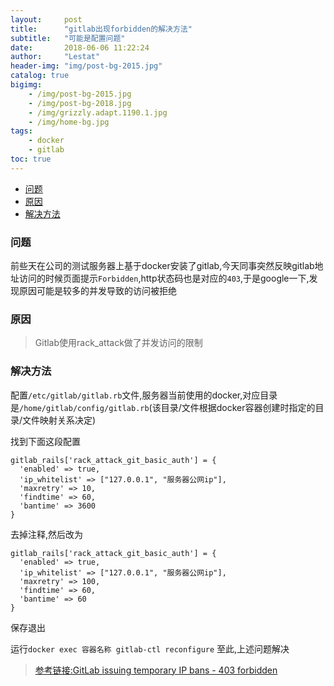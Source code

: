 ```yaml
---
layout:     post
title:      "gitlab出现forbidden的解决方法"
subtitle:   "可能是配置问题"
date:       2018-06-06 11:22:24
author:     "Lestat"
header-img: "img/post-bg-2015.jpg"
catalog: true
bigimg:
    - /img/post-bg-2015.jpg
    - /img/post-bg-2018.jpg
    - /img/grizzly.adapt.1190.1.jpg
    - /img/home-bg.jpg
tags:
    - docker
    - gitlab
toc: true
---
```


- [问题](#%E9%97%AE%E9%A2%98)
- [原因](#%E5%8E%9F%E5%9B%A0)
- [解决方法](#%E8%A7%A3%E5%86%B3%E6%96%B9%E6%B3%95)

### 问题
前些天在公司的测试服务器上基于docker安装了gitlab,今天同事突然反映gitlab地址访问的时候页面提示`Forbidden`,http状态码也是对应的`403`,于是google一下,发现原因可能是较多的并发导致的访问被拒绝

### 原因
> Gitlab使用rack_attack做了并发访问的限制

### 解决方法
配置`/etc/gitlab/gitlab.rb`文件,服务器当前使用的docker,对应目录是`/home/gitlab/config/gitlab.rb`(该目录/文件根据docker容器创建时指定的目录/文件映射关系决定)  

找到下面这段配置  
```shell
gitlab_rails['rack_attack_git_basic_auth'] = {
  'enabled' => true,
  'ip_whitelist' => ["127.0.0.1", "服务器公网ip"],
  'maxretry' => 10,
  'findtime' => 60,
  'bantime' => 3600
}
```

去掉注释,然后改为
```shell
gitlab_rails['rack_attack_git_basic_auth'] = {
  'enabled' => true,
  'ip_whitelist' => ["127.0.0.1", "服务器公网ip"],
  'maxretry' => 100,
  'findtime' => 60,
  'bantime' => 60
}
```

保存退出  

运行`docker exec 容器名称 gitlab-ctl reconfigure`
至此,上述问题解决  

> [参考链接:GitLab issuing temporary IP bans - 403 forbidden](https://stackoverflow.com/questions/36298959/gitlab-issuing-temporary-ip-bans-403-forbidden)